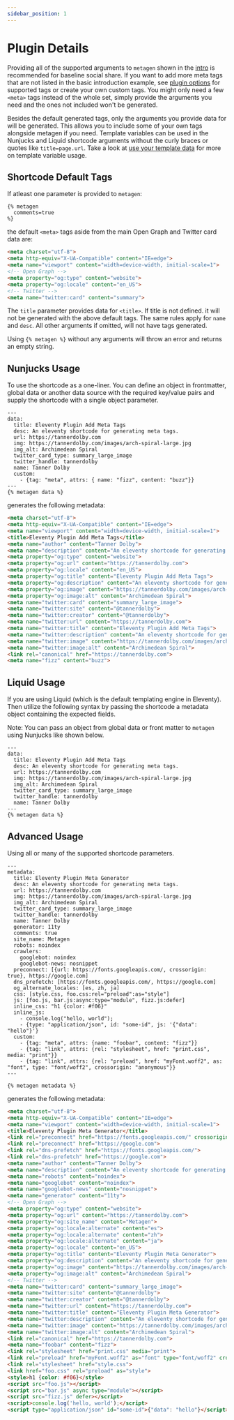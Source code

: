 ```yaml
---
sidebar_position: 1
---
```


# Plugin Details

Providing all of the supported arguments to `metagen` shown in the [intro](/docs/intro#what-does-it-do) is recommended for baseline social share. If you want to add more meta tags that are not listed in the basic introduction example, see [plugin options](/docs/category/options) for supported tags or create your own custom tags. You might only need a few `<meta>` tags instead of the whole set, simply provide the arguments you need and the ones not included won't be generated.

Besides the default generated tags, only the arguments you provide data for will be generated. This allows you to include some of your own tags alongside metagen if you need. Template variables can be used in the Nunjucks and Liquid shortcode arguments without the curly braces or quotes like `title=page.url`. Take a look at [use your template data](/docs/basics/use-template-data) for more on template variable usage.

## Shortcode Default Tags

If atleast one parameter is provided to `metagen`:

```liquid
{% metagen 
  comments=true
%}
```

the default `<meta>` tags aside from the main Open Graph and Twitter card data are:

```html
<meta charset="utf-8">
<meta http-equiv="X-UA-Compatible" content="IE=edge">
<meta name="viewport" content="width=device-width, initial-scale=1">
<!-- Open Graph -->
<meta property="og:type" content="website">
<meta property="og:locale" content="en_US">
<!-- Twitter -->
<meta name="twitter:card" content="summary">
```

The `title` parameter provides data for `<title>`. If title is not defined. it will not be generated with the above default tags. The same rules apply for `name` and `desc`. All other arguments if omitted, will not have tags generated.

Using `{% metagen %}` without any arguments will throw an error and returns an empty string.

## Nunjucks Usage

To use the shortcode as a one-liner. You can define an object in frontmatter, global data or another data source with the required key/value pairs and supply the shortcode with a single object parameter. 

```njk
---
data:
  title: Eleventy Plugin Add Meta Tags
  desc: An eleventy shortcode for generating meta tags.
  url: https://tannerdolby.com
  img: https://tannerdolby.com/images/arch-spiral-large.jpg
  img_alt: Archimedean Spiral
  twitter_card_type: summary_large_image
  twitter_handle: tannerdolby
  name: Tanner Dolby
  custom:
    - {tag: "meta", attrs: { name: "fizz", content: "buzz"}}
---
{% metagen data %}
```

generates the following metadata:

```html
<meta charset="utf-8">
<meta http-equiv="X-UA-Compatible" content="IE=edge">
<meta name="viewport" content="width=device-width, initial-scale=1">
<title>Eleventy Plugin Add Meta Tags</title>
<meta name="author" content="Tanner Dolby">
<meta name="description" content="An eleventy shortcode for generating meta tags.">
<meta property="og:type" content="website">
<meta property="og:url" content="https://tannerdolby.com">
<meta property="og:locale" content="en_US">
<meta property="og:title" content="Eleventy Plugin Add Meta Tags">
<meta property="og:description" content="An eleventy shortcode for generating meta tags.">
<meta property="og:image" content="https://tannerdolby.com/images/arch-spiral-large.jpg">
<meta property="og:image:alt" content="Archimedean Spiral">
<meta name="twitter:card" content="summary_large_image">
<meta name="twitter:site" content="@tannerdolby">
<meta name="twitter:creator" content="@tannerdolby">
<meta name="twitter:url" content="https://tannerdolby.com">
<meta name="twitter:title" content="Eleventy Plugin Add Meta Tags">
<meta name="twitter:description" content="An eleventy shortcode for generating meta tags.">
<meta name="twitter:image" content="https://tannerdolby.com/images/arch-spiral-large.jpg">
<meta name="twitter:image:alt" content="Archimedean Spiral">
<link rel="canonical" href="https://tannerdolby.com">
<meta name="fizz" content="buzz">
```

## Liquid Usage

If you are using Liquid (which is the default templating engine in Eleventy). Then utilize the following syntax by passing the shortcode a metadata object containing the expected fields.

Note: You can pass an object from global data or front matter to `metagen` using Nunjucks like shown below.

```liquid
---
data: 
  title: Eleventy Plugin Add Meta Tags
  desc: An eleventy shortcode for generating meta tags.
  url: https://tannerdolby.com
  img: https://tannerdolby.com/images/arch-spiral-large.jpg
  img_alt: Archimedean Spiral
  twitter_card_type: summary_large_image
  twitter_handle: tannerdolby
  name: Tanner Dolby
---
{% metagen data %}
```

## Advanced Usage
Using all or many of the supported shortcode parameters.

```
---
metadata:
  title: Eleventy Plugin Meta Generator
  desc: An eleventy shortcode for generating meta tags.
  url: https://tannerdolby.com
  img: https://tannerdolby.com/images/arch-spiral-large.jpg
  img_alt: Archimedean Spiral
  twitter_card_type: summary_large_image
  twitter_handle: tannerdolby
  name: Tanner Dolby
  generator: 11ty
  comments: true
  site_name: Metagen
  robots: noindex
  crawlers:
    googlebot: noindex
    googlebot-news: nosnippet
  preconnect: [{url: https://fonts.googleapis.com/, crossorigin: true}, https://google.com]
  dns_prefetch: [https://fonts.googleapis.com/, https://google.com]
  og_alternate_locales: [es, zh, ja]
  css: [style.css, foo.css:rel="preload":as="style"]
  js: [foo.js, bar.js:async:type="module", fizz.js:defer]
  inline_css: "h1 {color: #f06}"
  inline_js:
    - console.log("hello, world");
    - {type: "application/json", id: "some-id", js: '{"data": "hello"}'}
  custom:
    - {tag: "meta", attrs: {name: "foobar", content: "fizz"}}
    - {tag: "link", attrs: {rel: "stylesheet", href: "print.css", media: "print"}}
    - {tag: "link", attrs: {rel: "preload", href: "myFont.woff2", as: "font", type: "font/woff2", crossorigin: "anonymous"}}
---

{% metagen metadata %}
```

generates the following metadata:

```html
<meta charset="utf-8">
<meta http-equiv="X-UA-Compatible" content="IE=edge">
<meta name="viewport" content="width=device-width, initial-scale=1">
<title>Eleventy Plugin Meta Generator</title>
<link rel="preconnect" href="https://fonts.googleapis.com/" crossorigin>
<link rel="preconnect" href="https://google.com">
<link rel="dns-prefetch" href="https://fonts.googleapis.com/">
<link rel="dns-prefetch" href="https://google.com">
<meta name="author" content="Tanner Dolby">
<meta name="description" content="An eleventy shortcode for generating meta tags.">
<meta name="robots" content="noindex">
<meta name="googlebot" content="noindex">
<meta name="googlebot-news" content="nosnippet">
<meta name="generator" content="11ty">
<!-- Open Graph -->
<meta property="og:type" content="website">
<meta property="og:url" content="https://tannerdolby.com">
<meta property="og:site_name" content="Metagen">
<meta property="og:locale:alternate" content="es">
<meta property="og:locale:alternate" content="zh">
<meta property="og:locale:alternate" content="ja">
<meta property="og:locale" content="en_US">
<meta property="og:title" content="Eleventy Plugin Meta Generator">
<meta property="og:description" content="An eleventy shortcode for generating meta tags.">
<meta property="og:image" content="https://tannerdolby.com/images/arch-spiral-large.jpg">
<meta property="og:image:alt" content="Archimedean Spiral">
<!-- Twitter -->
<meta name="twitter:card" content="summary_large_image">
<meta name="twitter:site" content="@tannerdolby">
<meta name="twitter:creator" content="@tannerdolby">
<meta name="twitter:url" content="https://tannerdolby.com">
<meta name="twitter:title" content="Eleventy Plugin Meta Generator">
<meta name="twitter:description" content="An eleventy shortcode for generating meta tags.">
<meta name="twitter:image" content="https://tannerdolby.com/images/arch-spiral-large.jpg">
<meta name="twitter:image:alt" content="Archimedean Spiral">
<link rel="canonical" href="https://tannerdolby.com">
<meta name="foobar" content="fizz">
<link rel="stylesheet" href="print.css" media="print">
<link rel="preload" href="myFont.woff2" as="font" type="font/woff2" crossorigin="anonymous">
<link rel="stylesheet" href="style.css">
<link href="foo.css" rel="preload" as="style">
<style>h1 {color: #f06}</style>
<script src="foo.js"></script>
<script src="bar.js" async type="module"></script>
<script src="fizz.js" defer></script>
<script>console.log('hello, world');</script>
<script type="application/json" id="some-id">{"data": "hello"}</script>
```
